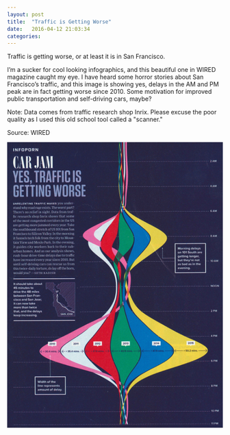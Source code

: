 ```yaml
---
layout: post
title:  "Traffic is Getting Worse"
date:   2016-04-12 21:03:34
categories:  
---
```

Traffic is getting worse, or at least it is in San Francisco. 

I’m a sucker for cool looking infographics, and this beautiful one in WIRED magazine caught my eye. I have heard some horror stories about San Francisco’s traffic, and this image is showing yes, delays in the AM and PM peak are in fact getting worse since 2010. Some motivation for improved public transportation and self-driving cars, maybe? 

Note: Data comes from traffic research shop Inrix. Please excuse the poor quality as I used this old school tool called a "scanner."

Source: WIRED 


![San Francisco Traffic](/images/Car_Jam.png)

